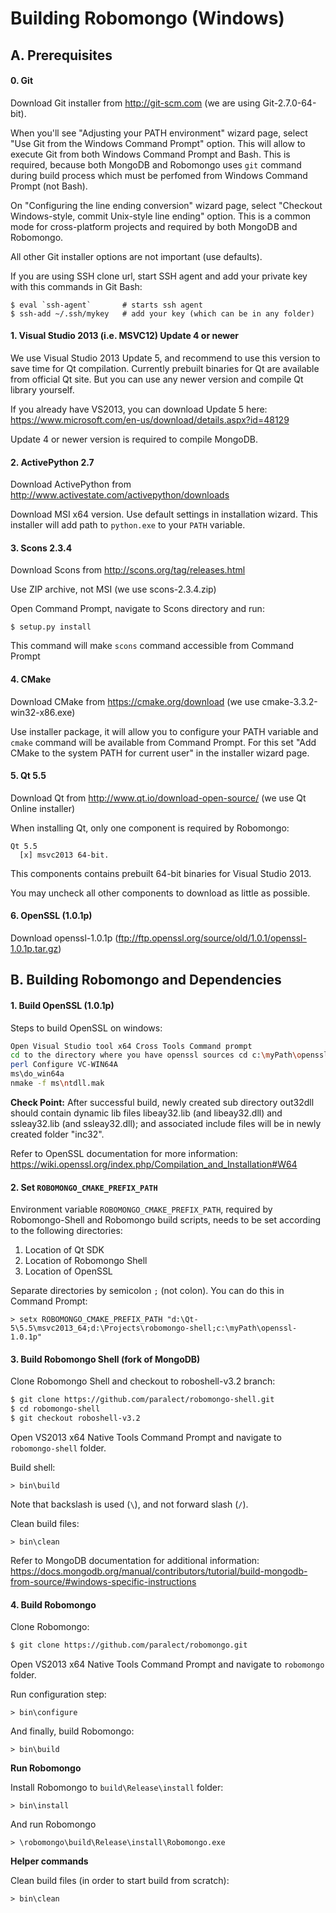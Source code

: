 Building Robomongo (Windows)
==============================

A. Prerequisites
-------------

#### 0. Git

 Download Git installer from http://git-scm.com (we are using Git-2.7.0-64-bit).
  
 When you'll see "Adjusting your PATH environment" wizard page, select
 "Use Git from the Windows Command Prompt" option. This will allow to 
 execute Git from both Windows Command Prompt and Bash. This is required,
 because both MongoDB and Robomongo uses `git` command during build process
 which must be perfomed from Windows Command Prompt (not Bash).
 
 On "Configuring the line ending conversion" wizard page, select "Checkout
 Windows-style, commit Unix-style line ending" option. This is a common mode
 for cross-platform projects and required by both MongoDB and Robomongo.
  
 All other Git installer options are not important (use defaults).
 
 If you are using SSH clone url, start SSH agent and add your private key
 with this commands in Git Bash:
 
    $ eval `ssh-agent`       # starts ssh agent
    $ ssh-add ~/.ssh/mykey   # add your key (which can be in any folder)
  
#### 1. Visual Studio 2013 (i.e. MSVC12) Update 4 or newer

 We use Visual Studio 2013 Update 5, and recommend to use this version to save
 time for Qt compilation. Currently prebuilt binaries for Qt are available 
 from official Qt site. But you can use any newer version and compile Qt library
 yourself.
 
 If you already have VS2013, you can download Update 5 here: 
 https://www.microsoft.com/en-us/download/details.aspx?id=48129
 
 Update 4 or newer version is required to compile MongoDB.

#### 2. ActivePython 2.7 
   
 Download ActivePython from http://www.activestate.com/activepython/downloads
   
 Download MSI x64 version. Use default settings in installation wizard. 
 This installer will add path to `python.exe` to your `PATH` variable.

#### 3. Scons 2.3.4 

 Download Scons from http://scons.org/tag/releases.html
   
 Use ZIP archive, not MSI (we use scons-2.3.4.zip)
   
 Open Command Prompt, navigate to Scons directory and run:
   
    $ setup.py install
    
 This command will make `scons` command accessible from Command Prompt

#### 4. CMake 
 Download CMake from https://cmake.org/download (we use cmake-3.3.2-win32-x86.exe)
 
 Use installer package, it will allow you to configure your PATH variable and `cmake`
 command will be available from Command Prompt. For this set "Add CMake to the system
 PATH for current user" in the installer wizard page. 
   
#### 5. Qt 5.5

 Download Qt from http://www.qt.io/download-open-source/ (we use Qt Online installer)
   
 When installing Qt, only one component is required by Robomongo: 
   
    Qt 5.5 
      [x] msvc2013 64-bit.
    
 This components contains prebuilt 64-bit binaries for Visual Studio 2013. 
   
 You may uncheck all other components to download as little as possible. 

#### 6. OpenSSL (1.0.1p)
Download openssl-1.0.1p (ftp://ftp.openssl.org/source/old/1.0.1/openssl-1.0.1p.tar.gz)
  
  

B. Building Robomongo and Dependencies
-------------

#### 1. Build OpenSSL (1.0.1p)

Steps to build OpenSSL on windows:

  ```sh
Open Visual Studio tool x64 Cross Tools Command prompt
cd to the directory where you have openssl sources cd c:\myPath\openssl
perl Configure VC-WIN64A
ms\do_win64a
nmake -f ms\ntdll.mak
```

**Check Point:**
After successful build, newly created sub directory out32dll should contain dynamic lib files libeay32.lib (and libeay32.dll) and ssleay32.lib (and ssleay32.dll); and associated include files will be in newly created folder "inc32".

Refer to OpenSSL documentation for more information:  
https://wiki.openssl.org/index.php/Compilation_and_Installation#W64

#### 2. Set `ROBOMONGO_CMAKE_PREFIX_PATH`

Environment variable `ROBOMONGO_CMAKE_PREFIX_PATH`, required by Robomongo-Shell and Robomongo build scripts, needs to be set according to the following directories:

1. Location of Qt SDK
2. Location of Robomongo Shell
3. Location of OpenSSL

Separate directories by semicolon `;` (not colon). You can do this in Command Prompt:

    > setx ROBOMONGO_CMAKE_PREFIX_PATH "d:\Qt-5\5.5\msvc2013_64;d:\Projects\robomongo-shell;c:\myPath\openssl-1.0.1p"

#### 3. Build Robomongo Shell (fork of MongoDB)

Clone Robomongo Shell and checkout to roboshell-v3.2 branch:

  ```sh
  $ git clone https://github.com/paralect/robomongo-shell.git
  $ cd robomongo-shell
  $ git checkout roboshell-v3.2
  ```

Open VS2013 x64 Native Tools Command Prompt and navigate to `robomongo-shell` folder.

Build shell:

    > bin\build
    
Note that backslash is used (`\`), and not forward slash (`/`).

Clean build files:

    > bin\clean

Refer to MongoDB documentation for additional information:
https://docs.mongodb.org/manual/contributors/tutorial/build-mongodb-from-source/#windows-specific-instructions


#### 4. Build Robomongo   

Clone Robomongo:

  ```sh
  $ git clone https://github.com/paralect/robomongo.git
  ```
  
Open VS2013 x64 Native Tools Command Prompt and navigate to `robomongo` folder.
 
Run configuration step:
    
    > bin\configure 
    
And finally, build Robomongo:
    
    > bin\build 
 

**Run Robomongo**

Install Robomongo to `build\Release\install` folder:

    > bin\install
   
And run Robomongo

    > \robomongo\build\Release\install\Robomongo.exe

**Helper commands**
    
Clean build files (in order to start build from scratch):

    > bin\clean
    

   
